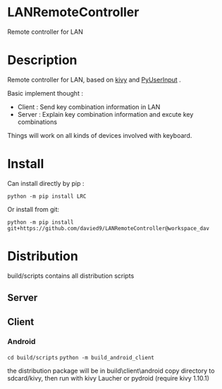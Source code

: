 # LANRemoteController
Remote controller for LAN

# Description
Remote controller for LAN, based on [kivy](https://github.com/kivy/kivy) and [PyUserInput](https://github.com/SavinaRoja/PyUserInput) .

Basic implement thought :
- Client : Send key combination information in LAN
- Server : Explain key combination information and excute key combinations
    
    
Things will work on all kinds of devices involved with keyboard.

# Install

Can install directly by pip :

`python -m pip install LRC`

Or install from git:

`python -m pip install git+https://github.com/davied9/LANRemoteController@workspace_dav`

# Distribution

build/scripts contains all distribution scripts

## Server


## Client

### Android

`cd build/scripts`
`python -m build_android_client`

the distribution package will be in build\client\android
copy directory to sdcard/kivy, then run with kivy Laucher or pydroid (require kivy 1.10.1)


